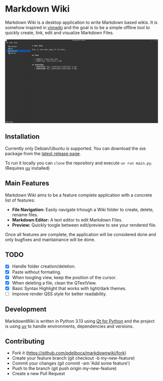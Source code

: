 # Markdown Wiki

Markdown Wiki is a desktop application to write Markdown based wikis. It is somehow inspired in [vimwiki](https://vimwiki.github.io/) and the
goal is to be a simple offline tool to quickly create, link, edit and visualize Markdown Files.

![Application screenshot](./index.png)

## Installation

Currently only Debian/Ubuntu is supported. You can download the `deb` package from the [latest release page](https://github.com/pdelboca/markdownwiki/releases/latest).

To run it locally you can `clone` the repository and execute `uv run main.py`. (Requires [uv](https://docs.astral.sh/uv/) installed)

## Main Features

Markdown Wiki aims to be a feature complete application with a concrete list of features:

  - **File Navigation:** Easily navigate trhough a Wiki folder to create, delete, rename files.
  - **Markdown Editor:** A text editor to edit Markdown Files.
  - **Preview:** Quickly toogle between edit/preview to see your rendered file.

Once all features are complete, the application will be considered done and only bugfixes and maintainance will be done.

## TODO
  - [x] Handle folder creation/deletion.
  - [x] Paste without formating.
  - [x] When toogling view, keep the position of the cursor.
  - [x] When deleting a file, clean the QTextView.
  - [x] Basic Syntax Highlight that works with light/dark themes.
  - [ ] Improve render QSS style for better readability.

## Development

MarkdownWiki is written in Python 3.13 using [Qt for Python](https://doc.qt.io/qtforpython-6/) and the project is using [uv](https://docs.astral.sh/uv/) to handle environments, dependencies and versions.

## Contributing

- Fork it (https://github.com/pdelboca/markdownwiki/fork)
- Create your feature branch (git checkout -b my-new-feature)
- Commit your changes (git commit -am 'Add some feature')
- Push to the branch (git push origin my-new-feature)
- Create a new Pull Request

